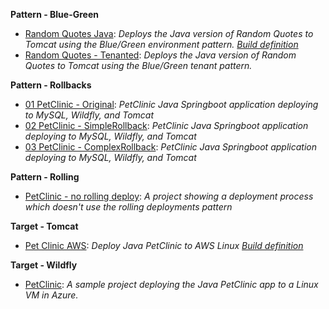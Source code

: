**Pattern - Blue-Green**

- <a href="https://samples.octopus.app/app#/Spaces-302/projects/Projects-402/deployments/process" target="_blank">Random Quotes Java</a>: <i>Deploys the Java version of Random Quotes to Tomcat using the Blue/Green environment pattern. [Build definition](https://bamboo.octopussamples.com/browse/RAN-JAVA)</i>
- <a href="https://samples.octopus.app/app#/Spaces-302/projects/Projects-562/deployments/process" target="_blank">Random Quotes - Tenanted</a>: <i>Deploys the Java version of Random Quotes to Tomcat using the Blue/Green tenant pattern.</i>
    
**Pattern - Rollbacks**

- <a href="https://samples.octopus.app/app#/Spaces-762/projects/Projects-1624/deployments/process" target="_blank">01 PetClinic - Original</a>: <i>PetClinic Java Springboot application deploying to MySQL, Wildfly, and Tomcat</i>
- <a href="https://samples.octopus.app/app#/Spaces-762/projects/Projects-1625/deployments/process" target="_blank">02 PetClinic - SimpleRollback</a>: <i>PetClinic Java Springboot application deploying to MySQL, Wildfly, and Tomcat</i>
- <a href="https://samples.octopus.app/app#/Spaces-762/projects/Projects-1626/deployments/process" target="_blank">03 PetClinic - ComplexRollback</a>: <i>PetClinic Java Springboot application deploying to MySQL, Wildfly, and Tomcat</i>
    
**Pattern - Rolling**

- <a href="https://samples.octopus.app/app#/Spaces-45/projects/Projects-383/deployments/process" target="_blank">PetClinic - no rolling deploy</a>: <i>A project showing a deployment process which doesn't use the rolling deployments pattern</i>
    
**Target - Tomcat**

- <a href="https://samples.octopus.app/app#/Spaces-203/projects/Projects-371/deployments/process" target="_blank">Pet Clinic AWS</a>: <i>Deploy Java PetClinic to AWS Linux [Build definition](https://dev.azure.com/octopussamples/PetClinic/_build?definitionId=25)</i>
    
**Target - Wildfly**

- <a href="https://samples.octopus.app/app#/Spaces-85/projects/Projects-141/deployments/process" target="_blank">PetClinic</a>: <i>A sample project deploying the Java PetClinic app to a Linux VM in Azure.</i>
